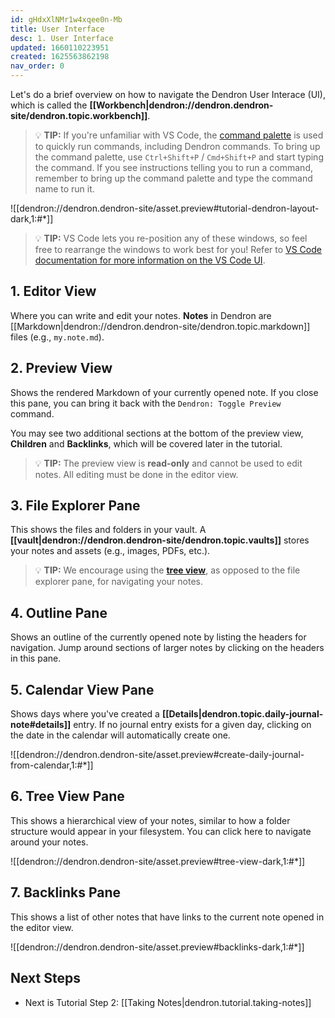 ```yaml
---
id: gHdxXlNMr1w4xqee0n-Mb
title: User Interface
desc: 1. User Interface
updated: 1660110223951
created: 1625563862198
nav_order: 0
---
```


Let's do a brief overview on how to navigate the Dendron User Interace (UI), which is called the **[[Workbench|dendron://dendron.dendron-site/dendron.topic.workbench]]**.

> 💡 **TIP:** If you're unfamiliar with VS Code, the [command palette](https://code.visualstudio.com/docs/getstarted/userinterface#_command-palette) is used to quickly run commands, including Dendron commands. To bring up the command palette, use `Ctrl+Shift+P` / `Cmd+Shift+P` and start typing the command. If you see instructions telling you to run a command, remember to bring up the command palette and type the command name to run it.

![[dendron://dendron.dendron-site/asset.preview#tutorial-dendron-layout-dark,1:#*]]

> 💡 **TIP:** VS Code lets you re-position any of these windows, so feel free to rearrange the windows to work best for you! Refer to [VS Code documentation for more information on the VS Code UI](https://code.visualstudio.com/docs/getstarted/userinterface).

## 1. Editor View

Where you can write and edit your notes. **Notes** in Dendron are [[Markdown|dendron://dendron.dendron-site/dendron.topic.markdown]] files (e.g., `my.note.md`).

## 2. Preview View

Shows the rendered Markdown of your currently opened note. If you close this pane, you can bring it back with the `Dendron: Toggle Preview` command.

You may see two additional sections at the bottom of the preview view, **Children** and **Backlinks**, which will be covered later in the tutorial.

>💡 **TIP:** The preview view is **read-only** and cannot be used to edit notes. All editing must be done in the editor view.

## 3. File Explorer Pane

This shows the files and folders in your vault. A **[[vault|dendron://dendron.dendron-site/dendron.topic.vaults]]** stores your notes and assets (e.g., images, PDFs, etc.).

> 💡 **TIP:** We encourage using the **[tree view](#6-tree-view-pane)**, as opposed to the file explorer pane, for navigating your notes.

## 4. Outline Pane

Shows an outline of the currently opened note by listing the headers for navigation. Jump around sections of larger notes by clicking on the headers in this pane.

## 5. Calendar View Pane

Shows days where you've created a **[[Details|dendron.topic.daily-journal-note#details]]** entry. If no journal entry exists for a given day, clicking on the date in the calendar will automatically create one.

![[dendron://dendron.dendron-site/asset.preview#create-daily-journal-from-calendar,1:#*]]

## 6. Tree View Pane

This shows a hierarchical view of your notes, similar to how a folder structure would appear in your filesystem. You can click here to navigate around your notes.

![[dendron://dendron.dendron-site/asset.preview#tree-view-dark,1:#*]]

## 7. Backlinks Pane

This shows a list of other notes that have links to the current note opened in the editor view.

![[dendron://dendron.dendron-site/asset.preview#backlinks-dark,1:#*]]

## Next Steps

- Next is Tutorial Step 2: [[Taking Notes|dendron.tutorial.taking-notes]]
